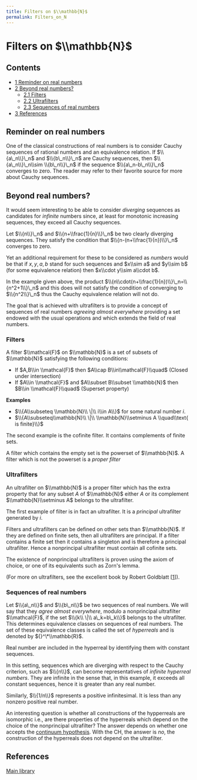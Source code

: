 ```yaml
---
title: Filters on $\\mathbb{N}$
permalink: Filters_on_N
---
```

# Filters on $\\mathbb{N}$











  



## Contents


-   [<span class="tocnumber">1</span> <span class="toctext">Reminder on
    real numbers</span>](#Reminder_on_real_numbers)
-   [<span class="tocnumber">2</span> <span class="toctext">Beyond real
    numbers?</span>](#Beyond_real_numbers.3F)
    -   [<span class="tocnumber">2.1</span> <span
        class="toctext">Filters</span>](#Filters)
    -   [<span class="tocnumber">2.2</span> <span
        class="toctext">Ultrafilters</span>](#Ultrafilters)
    -   [<span class="tocnumber">2.3</span> <span
        class="toctext">Sequences of real
        numbers</span>](#Sequences_of_real_numbers)
-   [<span class="tocnumber">3</span> <span
    class="toctext">References</span>](#References)


## Reminder on real numbers

One of the classical constructions of real numbers is to consider Cauchy
sequences of rational numbers and an equivalence relation. If
$\\{a\_n\\}\_n$ and $\\{b\_n\\}\_n$ are Cauchy sequences, then
$\\{a\_n\\}\_n\\sim \\{b\_n\\}\_n$ if the sequence $\\{a\_n-b\_n\\}\_n$
converges to zero. The reader may refer to their favorite source for
more about Cauchy sequences.

## Beyond real numbers?

It would seem interesting to be able to consider *diverging* sequences
as candidates for *infinite* numbers since, at least for monotonic
increasing sequences, they exceed all Cauchy sequences.

Let $\\{n\\}\_n$ and $\\{n+\\frac{1}{n}\\}\_n$ be two clearly diverging
sequences. They satisfy the condition that $\\{n-(n+\\frac{1}{n})\\}\_n$
converges to zero.

Yet an additional requirement for these to be considered as *numbers*
would be that if $x,y,a,b$ stand for such sequences and $x\\sim a$ and
$y\\sim b$ (for some equivalence relation) then $x\\cdot y\\sim a\\cdot
b$.

In the example given above, the product
$\\{n\\cdot(n+\\frac{1}{n})\\}\_n=\\{n^2+1\\}\_n$ and this does will not
satisfy the condition of converging to $\\{n^2\\}\_n$ thus the Cauchy
equivalence relation will not do.

The goal that is achieved with ultrafilters is to provide a concept of
sequences of real numbers *agreeing almost everywhere* providing a set
endowed with the usual operations and which extends the field of real
numbers.

### <span id="Filters" class="mw-headline">Filters</span>

A filter $\\mathcal{F}$ on $\\mathbb{N}$ is a set of subsets of
$\\mathbb{N}$ satisfying the following conditions:

-   If $A,B\\in \\mathcal{F}$ then $A\\cap B\\in\\mathcal{F}\\quad$
    (Closed under intersection)
-   If $A\\in \\mathcal{F}$ and $A\\subset B\\subset \\mathbb{N}$ then
    $B\\in \\mathcal{F}\\quad$ (Superset property)

**Examples**

-   $\\{A\\subseteq \\mathbb{N}\\ \|\\ i\\in A\\}$ for some natural
    number $i$.
-   $\\{A\\subseteq\\mathbb{N}\\ \|\\ \\mathbb{N}\\setminus A
    \\quad\\text{ is finite}\\}$

The second example is the cofinite filter. It contains complements of
finite sets.

A filter which contains the empty set is the powerset of $\\mathbb{N}$.
A filter which is not the powerset is a *proper filter*

### <span id="Ultrafilters" class="mw-headline">Ultrafilters</span>

An ultrafilter on $\\mathbb{N}$ is a proper filter which has the extra
property that for any subset $A$ of $\\mathbb{N}$ either $A$ or its
complement $\\mathbb{N}\\setminus A$ belongs to the ultrafilter.

The first example of filter is in fact an ultrafilter. It is a
*principal* ultrafilter generated by $i$.

Filters and ultrafilters can be defined on other sets than
$\\mathbb{N}$. If they are defined on finite sets, then all ultrafilters
are principal. If a filter contains a finite set then it contains a
singleton and is therefore a principal ultrafilter. Hence a nonprincipal
ultrafilter must contain all cofinite sets.

The existence of nonprincipal ultrafilters is proven using the axiom of
choice, or one of its equivalents such as Zorn's lemma.

(For more on ultrafilters, see the excellent book by Robert Goldblatt
\[[1](#bibkey_Goldblatt1998:ultrafilter)\]).

### <span id="Sequences_of_real_numbers" class="mw-headline">Sequences of real numbers</span>

Let $\\{a\_n\\}$ and $\\{b\_n\\}$ be two sequences of real numbers. We
will say that they *agree almost everywhere*, modulo a nonprincipal
ultrafilter $\\mathcal{F}$, if the set $\\{k\\ \|\\ a\_k=b\_k\\}$
belongs to the ultrafilter. This determines equivalence classes on
sequences of real numbers. The set of these equivalence classes is
called the set of *hyperreals* and is denoted by ${}^\*\\mathbb{R}$.

Real number are included in the hyperreal by identifying them with
constant sequences.

In this setting, sequences which are diverging with respect to the
Cauchy criterion, such as $\\{n\\}$, can become representatives of
*infinite hyperreal numbers*. They are infinite in the sense that, in
this example, it exceeds all constant sequences, hence it is greater
than any real number.

Similarly, $\\{1/n\\}$ represents a positive infinitesimal. It is less
than any nonzero positive real number.

An interesting question is whether all constructions of the hypperreals
are isomorphic i.e., are there properties of the hyperreals which depend
on the choice of the nonprincipal ultrafilter? The answer depends on
whether one accepts the
<a href="/Continuum_hypothesis" class="mw-redirect" title="Continuum hypothesis">continuum hypothesis</a>.
With the CH, the answer is *no*, the construction of the hyperreals does
not depend on the ultrafilter.

## References

[Main
library](/Library "Library")


